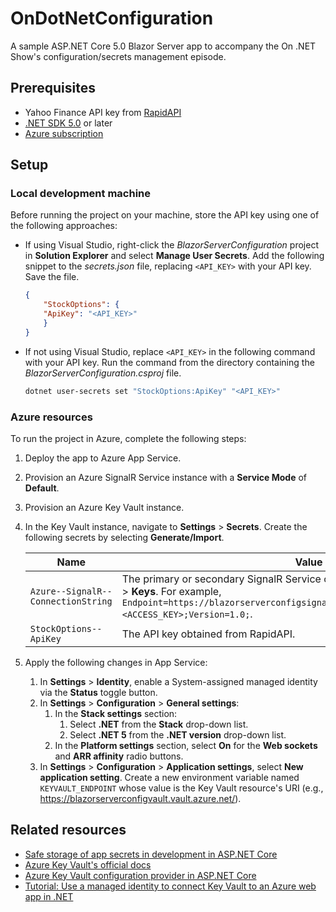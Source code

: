 # OnDotNetConfiguration

A sample ASP.NET Core 5.0 Blazor Server app to accompany the On .NET Show's configuration/secrets management episode.

## Prerequisites

- Yahoo Finance API key from [RapidAPI](https://rapidapi.com/apidojo/api/yahoo-finance1/pricing)
- [.NET SDK 5.0](https://dotnet.microsoft.com/download/dotnet/5.0) or later
- [Azure subscription](https://azure.microsoft.com/free/dotnet/)

## Setup

### Local development machine

Before running the project on your machine, store the API key using one of the following approaches:

- If using Visual Studio, right-click the *BlazorServerConfiguration* project in **Solution Explorer** and select **Manage User Secrets**. Add the following snippet to the *secrets.json* file, replacing `<API_KEY>` with your API key. Save the file.
		
	```json
	{
		"StockOptions": {
		"ApiKey": "<API_KEY>"
		}
	}
	```

- If not using Visual Studio, replace `<API_KEY>` in the following command with your API key. Run the command from the directory containing the *BlazorServerConfiguration.csproj* file.

	```bash
	dotnet user-secrets set "StockOptions:ApiKey" "<API_KEY>"
	```

### Azure resources

To run the project in Azure, complete the following steps:

1. Deploy the app to Azure App Service.
1. Provision an Azure SignalR Service instance with a **Service Mode** of **Default**.
1. Provision an Azure Key Vault instance.
1. In the Key Vault instance, navigate to **Settings** > **Secrets**. Create the following secrets by selecting **Generate/Import**.

	|Name								  |Value				|
	|-------------------------------------|---------------------|
	|`Azure--SignalR--ConnectionString`|The primary or secondary SignalR Service connection string found at **Settings** > **Keys**. For example, `Endpoint=https://blazorserverconfigsignalr.service.signalr.net;AccessKey=<ACCESS_KEY>;Version=1.0;`.|
	|`StockOptions--ApiKey`			  |The API key obtained from RapidAPI.|

1. Apply the following changes in App Service:
	1. In **Settings** > **Identity**, enable a System-assigned managed identity via the **Status** toggle button.
	1. In **Settings** > **Configuration** > **General settings**:
		1. In the **Stack settings** section:
			1. Select **.NET** from the **Stack** drop-down list.
			1. Select **.NET 5** from the **.NET version** drop-down list.
		1. In the **Platform settings** section, select **On** for the **Web sockets** and **ARR affinity** radio buttons.
	1. In **Settings** > **Configuration** > **Application settings**, select **New application setting**. Create a new environment variable named `KEYVAULT_ENDPOINT` whose value is the Key Vault resource's URI (e.g., https://blazorserverconfigvault.vault.azure.net/).

## Related resources

- [Safe storage of app secrets in development in ASP.NET Core](https://docs.microsoft.com/aspnet/core/security/app-secrets)
- [Azure Key Vault's official docs](https://docs.microsoft.com/azure/key-vault/general)
- [Azure Key Vault configuration provider in ASP.NET Core](https://docs.microsoft.com/aspnet/core/security/key-vault-configuration)
- [Tutorial: Use a managed identity to connect Key Vault to an Azure web app in .NET](https://docs.microsoft.com/azure/key-vault/general/tutorial-net-create-vault-azure-web-app)